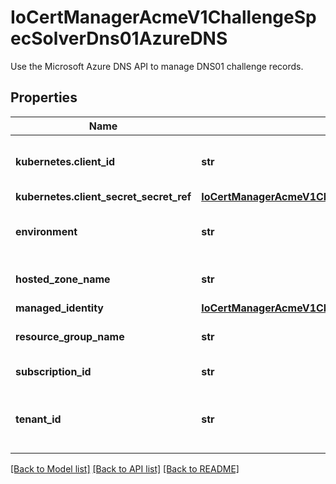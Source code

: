 # IoCertManagerAcmeV1ChallengeSpecSolverDns01AzureDNS

Use the Microsoft Azure DNS API to manage DNS01 challenge records.
## Properties
Name | Type | Description | Notes
------------ | ------------- | ------------- | -------------
**kubernetes.client_id** | **str** | if both this and ClientSecret are left unset MSI will be used | [optional] 
**kubernetes.client_secret_secret_ref** | [**IoCertManagerAcmeV1ChallengeSpecSolverDns01AzureDNSClientSecretSecretRef**](IoCertManagerAcmeV1ChallengeSpecSolverDns01AzureDNSClientSecretSecretRef.md) |  | [optional] 
**environment** | **str** | name of the Azure environment (default AzurePublicCloud) | [optional] 
**hosted_zone_name** | **str** | name of the DNS zone that should be used | [optional] 
**managed_identity** | [**IoCertManagerAcmeV1ChallengeSpecSolverDns01AzureDNSManagedIdentity**](IoCertManagerAcmeV1ChallengeSpecSolverDns01AzureDNSManagedIdentity.md) |  | [optional] 
**resource_group_name** | **str** | resource group the DNS zone is located in | 
**subscription_id** | **str** | ID of the Azure subscription | 
**tenant_id** | **str** | when specifying ClientID and ClientSecret then this field is also needed | [optional] 

[[Back to Model list]](../README.md#documentation-for-models) [[Back to API list]](../README.md#documentation-for-api-endpoints) [[Back to README]](../README.md)


